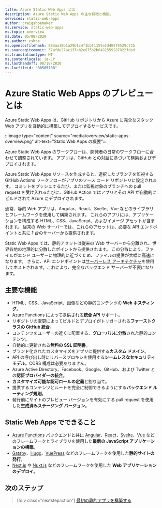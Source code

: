 ```yaml
---
title: Azure Static Web Apps とは
description: Azure Static Web Apps の主な特徴と機能。
services: static-web-apps
author: craigshoemaker
ms.service: static-web-apps
ms.topic: overview
ms.date: 05/08/2020
ms.author: cshoe
ms.openlocfilehash: 884aa18b1a29b1c4f1bbf1159a5d48870529c72b
ms.sourcegitcommit: 37afde27ac137ab2e675b2b0492559287822fded
ms.translationtype: HT
ms.contentlocale: ja-JP
ms.lasthandoff: 08/18/2020
ms.locfileid: "88565708"
---
```

# <a name="what-is-azure-static-web-apps-preview"></a>Azure Static Web Apps のプレビューとは

Azure Static Web Apps は、GitHub リポジトリから Azure に完全なスタック Web アプリを自動的に構築してデプロイするサービスです。

:::image type="content" source="media/overview/static-apps-overview.png" alt-text="Static Web Apps の概要":::

Azure Static Web Apps のワークフローは、開発者の日常のワークフローに合わせて調整されています。 アプリは、GitHub との対話に基づいて構築およびデプロイされます。

Azure Static Web Apps リソースを作成すると、選択したブランチを監視する GitHub Actions ワークフローがアプリのソース コード リポジトリに設定されます。 コミットをプッシュするたび、または監視対象のブランチへの pull request を受け入れるたびに、GitHub Action ではアプリとその API が自動的にビルドされて Azure にデプロイされます。

通常、静的 Web アプリは、Angular、React、Svelte、Vue などのライブラリとフレームワークを使用して構築されます。 これらのアプリには、アプリケーションを構成する HTML、CSS、JavaScript、およびイメージ アセットが含まれます。 従来の Web サーバーでは、これらのアセットは、必要な API エンドポイントと共に 1 台のサーバーから提供されます。

Static Web Apps では、静的アセットは従来の Web サーバーから分離され、世界各地の地理的に分散したポイントから提供されます。 この分散により、ファイルがエンド ユーザーに物理的に近づくため、ファイルの提供が大幅に高速になります。 さらに、API エンドポイントは[サーバーレス アーキテクチャ](../azure-functions/functions-overview.md)を使用してホストされます。これにより、完全なバックエンド サーバーが不要になります。

## <a name="key-features"></a>主要な機能

- HTML、CSS、JavaScript、画像などの静的コンテンツの **Web ホスティング**。
- Azure Functions によって提供される**統合 API** サポート。
- リポジトリの変更によってビルドとデプロイがトリガーされる**ファーストクラスの GitHub 統合**。
- コンテンツをユーザーの近くに配置する、**グローバルに分散**された静的コンテンツ。
- 自動的に更新される**無料の SSL 証明書**。
- ブランド化されたカスタマイズをアプリに提供する**カスタム ドメイン**。
- API の呼び出し時にリバースプロキシを使用する**シームレスなセキュリティ モデル**。CORS 構成は必要ありません。
- Azure Active Directory、Facebook、Google、GitHub、および Twitter との**認証プロバイダーの統合**。
- **カスタマイズ可能な認可ロールの定義**と割り当て。
- 提供するコンテンツとルートを完全に制御できるようにする**バックエンド ルーティング規則**。
- 発行前にサイトのプレビュー バージョンを有効にする pull request を使用した**生成済みステージング バージョン**。

## <a name="what-you-can-do-with-static-web-apps"></a>Static Web Apps でできること

- [Azure Functions](apis.md) バックエンドと共に [Angular](getting-started.md?tabs=angular)、[React](getting-started.md?tabs=react)、[Svelte](https://docs.microsoft.com/learn/modules/publish-app-service-static-web-app-api/)、[Vue](getting-started.md?tabs=react) などのフレームワークとライブラリを使用した**最新の JavaScript アプリケーションの構築**。
- [Gatsby](publish-gatsby.md)、[Hugo](publish-hugo.md)、[VuePress](publish-vuepress.md) などのフレームワークを使用した**静的サイトの発行**。
- [Next.js](deploy-nextjs.md) や [Nuxt.js](deploy-nuxtjs.md) などのフレームワークを使用した **Web アプリケーションのデプロイ**。

## <a name="next-steps"></a>次のステップ

> [!div class="nextstepaction"]
> [最初の静的アプリを構築する](getting-started.md)
